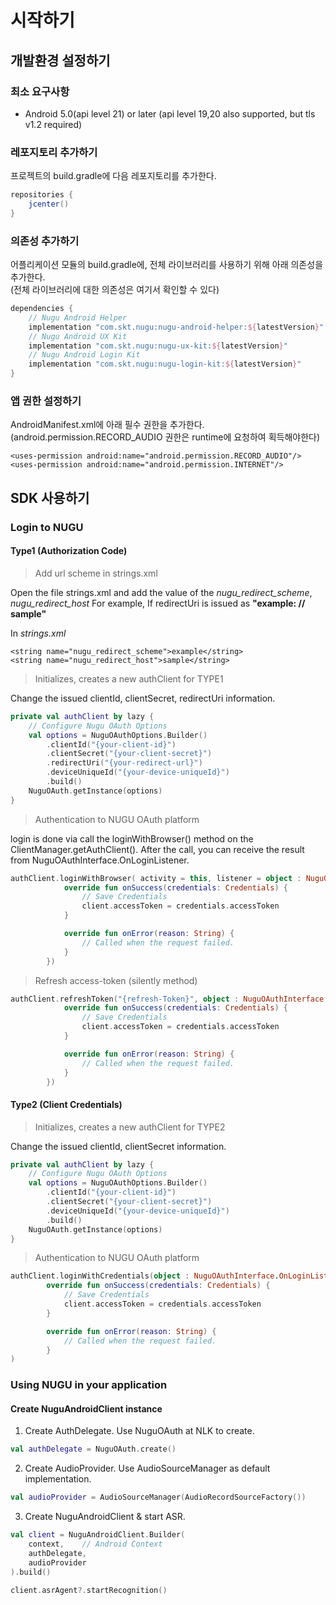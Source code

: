 # 시작하기

## 개발환경 설정하기

### 최소 요구사항

* Android 5.0\(api level 21\) or later \(api level 19,20 also supported, but  tls v1.2 required\)

### 레포지토리 추가하기

프로젝트의 build.gradle에 다음 레포지토리를 추가한다.

```groovy
repositories {
    jcenter()
}
```

### 의존성 추가하기

어플리케이션 모듈의 build.gradle에, 전체 라이브러리를 사용하기 위해 아래 의존성을 추가한다.  
\(전체 라이브러리에 대한 의존성은 여기서 확인할 수 있다\)

```groovy
dependencies {
    // Nugu Android Helper
    implementation "com.skt.nugu:nugu-android-helper:${latestVersion}"
    // Nugu Android UX Kit
    implementation "com.skt.nugu:nugu-ux-kit:${latestVersion}"
    // Nugu Android Login Kit
    implementation "com.skt.nugu:nugu-login-kit:${latestVersion}"
}
```

### 앱 권한 설정하기

AndroidManifest.xml에 아래 필수 권한을 추가한다.  
\(android.permission.RECORD\_AUDIO 권한은 runtime에 요청하여 획득해야한다\)

```markup
<uses-permission android:name="android.permission.RECORD_AUDIO"/>
<uses-permission android:name="android.permission.INTERNET"/>
```

## SDK 사용하기

### Login to NUGU

#### Type1 \(Authorization Code\)

> Add url scheme in strings.xml

Open the file strings.xml and add the value of the _nugu\_redirect\_scheme_, _nugu\_redirect\_host_ For example, If redirectUri is issued as **"example: // sample"**

In _strings.xml_

```markup
<string name="nugu_redirect_scheme">example</string>
<string name="nugu_redirect_host">sample</string>
```

> Initializes, creates a new authClient for TYPE1

Change the issued clientId, clientSecret, redirectUri information.

```kotlin
private val authClient by lazy {
    // Configure Nugu OAuth Options
    val options = NuguOAuthOptions.Builder()
        .clientId("{your-client-id}")
        .clientSecret("{your-client-secret}")
        .redirectUri("{your-redirect-url}")
        .deviceUniqueId("{your-device-uniqueId}")
        .build()
    NuguOAuth.getInstance(options)
}
```

> Authentication to NUGU OAuth platform

login is done via call the loginWithBrowser\(\) method on the ClientManager.getAuthClient\(\). After the call, you can receive the result from NuguOAuthInterface.OnLoginListener.

```kotlin
authClient.loginWithBrowser( activity = this, listener = object : NuguOAuthInterface.OnLoginListener {
            override fun onSuccess(credentials: Credentials) {
                // Save Credentials
                client.accessToken = credentials.accessToken
            }

            override fun onError(reason: String) {
                // Called when the request failed.
            }
        })
```

> Refresh access-token \(silently method\)

```kotlin
authClient.refreshToken("{refresh-Token}", object : NuguOAuthInterface.OnLoginListener {
            override fun onSuccess(credentials: Credentials) {
                // Save Credentials
                client.accessToken = credentials.accessToken
            }

            override fun onError(reason: String) {
                // Called when the request failed.
            }
        })
```

#### Type2 \(Client Credentials\)

> Initializes, creates a new authClient for TYPE2

Change the issued clientId, clientSecret information.

```kotlin
private val authClient by lazy {
    // Configure Nugu OAuth Options
    val options = NuguOAuthOptions.Builder()
        .clientId("{your-client-id}")
        .clientSecret("{your-client-secret}")
        .deviceUniqueId("{your-device-uniqueId}")
        .build()
    NuguOAuth.getInstance(options)
}
```

> Authentication to NUGU OAuth platform

```kotlin
authClient.loginWithCredentials(object : NuguOAuthInterface.OnLoginListener {
        override fun onSuccess(credentials: Credentials) {
            // Save Credentials
            client.accessToken = credentials.accessToken
        }

        override fun onError(reason: String) {
            // Called when the request failed.
        }
)
```

### Using NUGU in your application

#### Create NuguAndroidClient instance

1. Create AuthDelegate. Use NuguOAuth at NLK to create.

```kotlin
val authDelegate = NuguOAuth.create()
```

2. Create AudioProvider. Use AudioSourceManager as default implementation.

```kotlin
val audioProvider = AudioSourceManager(AudioRecordSourceFactory())
```

3. Create NuguAndroidClient & start ASR.

```kotlin
val client = NuguAndroidClient.Builder(
    context,    // Android Context
    authDelegate,
    audioProvider
).build()

client.asrAgent?.startRecognition()
```

